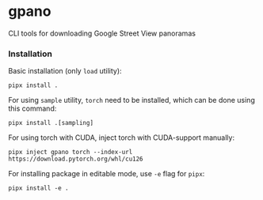 # gpano

CLI tools for downloading Google Street View panoramas

### Installation

Basic installation (only `load` utility):

```
pipx install .
```

For using `sample` utility, `torch` need to be installed, which can be done using this command:

```
pipx install .[sampling]
```

For using torch with CUDA, inject torch with CUDA-support manually:

```
pipx inject gpano torch --index-url https://download.pytorch.org/whl/cu126
```

For installing package in editable mode, use `-e` flag for `pipx`:

```
pipx install -e .
```
